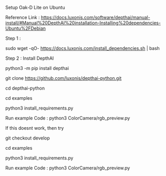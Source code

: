 
Setup Oak-D Lite on Ubuntu

Reference Link : https://docs.luxonis.com/software/depthai/manual-install/#Manual%20DepthAI%20installation-Installing%20dependencies-Ubuntu%2FDebian

Step 1 : 

sudo wget -qO- https://docs.luxonis.com/install_dependencies.sh | bash


Step 2 : Install DepthAI

python3 -m pip install depthai


git clone https://github.com/luxonis/depthai-python.git

cd depthai-python


cd examples

python3 install_requirements.py


Run example Code : 
python3 ColorCamera/rgb_preview.py


If this doesnt work, then try 

git checkout develop

cd examples

python3 install_requirements.py


Run example Code : 
python3 ColorCamera/rgb_preview.py


